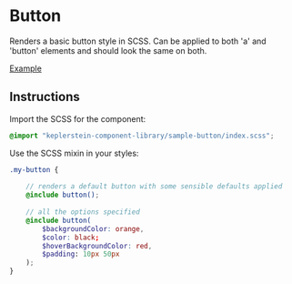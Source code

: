 # Button

Renders a basic button style in SCSS. Can be applied to both 'a' and 'button' elements and should look the same on both.

[Example](../examples/button.html)

## Instructions

Import the SCSS for the component:

```scss
@import "keplerstein-component-library/sample-button/index.scss";
```

Use the SCSS mixin in your styles:

```scss
.my-button {
    
    // renders a default button with some sensible defaults applied
    @include button();
    
    // all the options specified
    @include button(
        $backgroundColor: orange, 
        $color: black;
        $hoverBackgroundColor: red, 
        $padding: 10px 50px
    );
}
```


